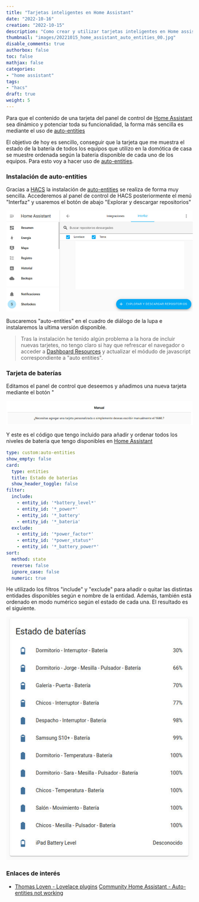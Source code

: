 ```yaml
---
title: "Tarjetas inteligentes en Home Assistant"
date: "2022-10-16"
creation: "2022-10-15"
description: "Como crear y utilizar tarjetas inteligentes en Home assistant mediante auto-entities"
thumbnail: "images/20221015_home_assistant_auto_entities_00.jpg"
disable_comments: true
authorbox: false
toc: false
mathjax: false
categories:
- "home assistant"
tags:
- "hacs"
draft: true
weight: 5
---
```

Para que el contenido de una tarjeta del panel de control de [Home Assistant] sea dinámico y potenciar toda su funcionalidad, la forma más sencilla es mediante el uso de [auto-entities]
<!--more-->
El objetivo de hoy es sencillo, conseguir que la tarjeta que me muestra el estado de la batería de todos los equipos que utilizo en la domótica de casa se muestre ordenada según la batería disponible de cada uno de los equipos. Para esto voy a hacer uso de [auto-entities].

### Instalación de auto-entities
Gracias a [HACS] la instalación de [auto-entities] se realiza de forma muy sencilla. Accederemos al panel de control de HACS posteriormente el menú "Interfaz" y usaremos el botón de abajo "Explorar y descargar repositorios"

![image-01]

Buscaremos "auto-entities" en el cuadro de diálogo de la lupa e instalaremos la ultima versión disponible.

> Tras la instalación he tenido algún problema a la hora de incluir nuevas tarjetes, no tengo claro si hay que refrescar el navegador o acceder a [Dashboard Resources] y actualizar el módudo de javascript correspondiente a "auto entities".

### Tarjeta de baterías
Editamos el panel de control que deseemos y añadimos una nueva tarjeta mediante el botón "

![image-02]

Y este es el código que tengo incluido para añadir y ordenar todos los niveles de batería que tengo disponibles en [Home Assistant]

```yaml
type: custom:auto-entities
show_empty: false
card:
  type: entities
  title: Estado de baterías
  show_header_toggle: false
filter:
  include:
    - entity_id: '*battery_level*'
    - entity_id: '*_power*'
    - entity_id: '*_battery'
    - entity_id: '*_bateria'
  exclude:
    - entity_id: '*power_factor*'
    - entity_id: '*power_status*'
    - entity_id: '*_battery_power*'
sort:
  method: state
  reverse: false
  ignore_case: false
  numeric: true
```

He utilizado los filtros "include" y "exclude" para añadir o quitar las distintas entidades disponibles según e nombre de la entidad. Además, también está ordenado en modo numérico según el estado de cada una. El resultado es el siguiente.

![image-03]


### Enlaces de interés
- [Thomas Loven - Lovelace plugins](https://github.com/thomasloven/hass-config/wiki/Lovelace-Plugins)
[Community Home Assistant - Auto-entities not working](https://community.home-assistant.io/t/lovelace-auto-entities-not-working-in-93-2/123807/6)

[auto-entities]: https://github.com/thomasloven/lovelace-auto-entities
[Dashboard Resources]: https://my.home-assistant.io/redirect/lovelace_resources
[HACS]: https://hacs.xyz
[Home Assistant]: https://www.home-assistant.io

[image-01]: /images/20221015_home_assistant_auto_entities_01.jpg
[image-02]: /images/20221015_home_assistant_auto_entities_02.jpg
[image-03]: /images/20221015_home_assistant_auto_entities_03.jpg


